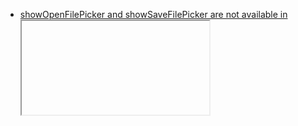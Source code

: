 - [showOpenFilePicker and showSaveFilePicker are not available in <iframe>](https://github.com/WICG/file-system-access/issues/245) but Puter has its own https://docs.puter.com/UI/showSaveFilePicker/